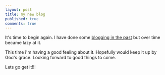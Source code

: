 ```yaml
---
layout: post
title: my new blog
published: true
comments: true
---
```


It's time to begin again. I have done some [blogging in the past](http://bomsy-webcode.blogspot.com/) but over time became lazy at it.
<!--more-->

This time i'm having a good feeling about it. Hopefully would keep it up by God's grace. 
Looking forward to good things to come. 

Lets go get it!!!
